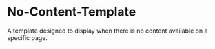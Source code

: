 # No-Content-Template
 A template designed to display when there is no content available on a specific page.

